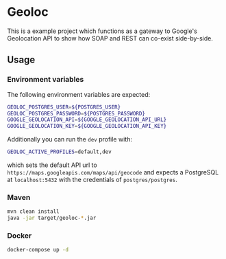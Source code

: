 # Geoloc

This is a example project which functions as a gateway to Google's Geolocation API to show how SOAP and REST can co-exist side-by-side.

## Usage

### Environment variables

The following environment variables are expected:

```sh
GEOLOC_POSTGRES_USER=${POSTGRES_USER}
GEOLOC_POSTGRES_PASSWORD=${POSTGRES_PASSWORD}
GOOGLE_GEOLOCATION_API=${GOOGLE_GEOLOCATION_API_URL}
GOOGLE_GEOLOCATION_KEY=${GOOGLE_GEOLOCATION_API_KEY}
```

Additionally you can run the `dev` profile with:

```sh
GEOLOC_ACTIVE_PROFILES=default,dev
```

which sets the default API url to `https://maps.googleapis.com/maps/api/geocode` and expects a PostgreSQL at `localhost:5432` with the credentials of `postgres/postgres`.

### Maven

```sh
mvn clean install
java -jar target/geoloc-*.jar
```

### Docker

```sh
docker-compose up -d
```
